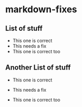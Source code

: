# markdown-fixes

## List of stuff

- This one is correct
- This needs a fix
- This one is correct too

## Another List of stuff

- This one is correct
* This needs a fix
- This one is correct too
